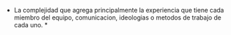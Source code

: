 * La complejidad que agrega principalmente la experiencia que tiene cada miembro del equipo, comunicacion, ideologias o metodos de trabajo de cada uno. *